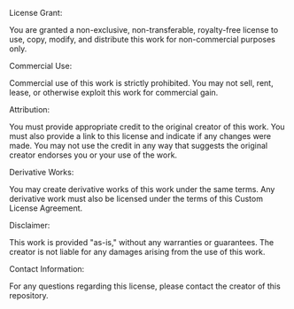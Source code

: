License Grant:

You are granted a non-exclusive, non-transferable, royalty-free license to use, copy, modify, and distribute this work for non-commercial purposes only.

Commercial Use:

Commercial use of this work is strictly prohibited. You may not sell, rent, lease, or otherwise exploit this work for commercial gain.

Attribution:

You must provide appropriate credit to the original creator of this work. You must also provide a link to this license and indicate if any changes were made. You may not use the credit in any way that suggests the original creator endorses you or your use of the work.

Derivative Works:

You may create derivative works of this work under the same terms. Any derivative work must also be licensed under the terms of this Custom License Agreement.

Disclaimer:

This work is provided "as-is," without any warranties or guarantees. The creator is not liable for any damages arising from the use of this work.

Contact Information:

For any questions regarding this license, please contact the creator of this repository. 

